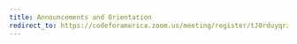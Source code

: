 ```yaml
---
title: Announcements and Orientation
redirect_to: https://codeforamerica.zoom.us/meeting/register/tJ0rduyqrz4uHdORljGe6Gl63FU_KxVIDitv
---
```


